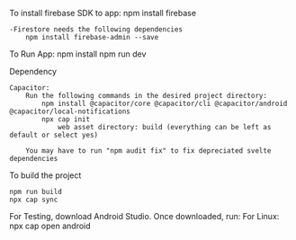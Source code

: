 To install firebase SDK to app:
    npm install firebase

    -Firestore needs the following dependencies
        npm install firebase-admin --save


To Run App:
npm install
npm run dev


Dependency

	Capacitor:
		Run the following commands in the desired project directory:
			npm install @capacitor/core @capacitor/cli @capacitor/android @capacitor/local-notifications
			npx cap init
				web asset directory: build (everything can be left as default or select yes)

		You may have to run "npm audit fix" to fix depreciated svelte dependencies

To build the project

	npm run build
	npx cap sync


For Testing, download Android Studio. Once downloaded, run:
	For Linux:
		npx cap open android